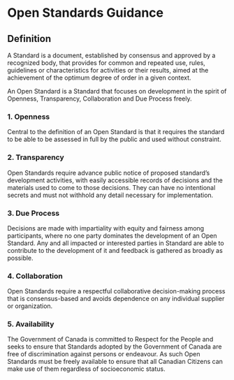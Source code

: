 # Open Standards Guidance

## Definition

A Standard is a document, established by consensus and approved by a recognized body, that provides for common and repeated use, rules, guidelines or characteristics for activities or their results, aimed at the achievement of the optimum degree of order in a given context.

An Open Standard is a Standard that focuses on development in the spirit of Openness, Transparency, Collaboration and Due Process freely.

### 1. Openness

Central to the definition of an Open Standard is that it requires the standard to be able to be assessed in full by the public and used without constraint.

### 2. Transparency

Open Standards require advance public notice of proposed standard’s development activities, with easily accessible records of decisions and the materials used to come to those decisions. They can have no intentional secrets and must not withhold any detail necessary for implementation.

### 3. Due Process

Decisions are made with impartiality with equity and fairness among participants, where no one party dominates the development of an Open Standard. Any and all impacted or interested parties in Standard are able to contribute to the development of it and feedback is gathered as broadly as possible.

### 4. Collaboration

Open Standards require a respectful collaborative decision-making process that is consensus-based and avoids dependence on any individual supplier or organization.

### 5. Availability

The Government of Canada is committed to Respect for the People and seeks to ensure that Standards adopted by the Government of Canada are free of discrimination against persons or endeavour. As such Open Standards must be freely available to ensure that all Canadian Citizens can make use of them regardless of socioeconomic status.
